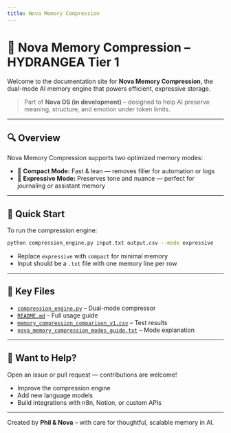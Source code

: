 ```yaml
---
title: Nova Memory Compression
---
```


# 💾 Nova Memory Compression – HYDRANGEA Tier 1

Welcome to the documentation site for **Nova Memory Compression**, the dual-mode AI memory engine that powers efficient, expressive storage.

> Part of **Nova OS (in development)** – designed to help AI preserve meaning, structure, and emotion under token limits.

---

## 🔍 Overview

Nova Memory Compression supports two optimized memory modes:

- 🧠 **Compact Mode:** Fast & lean — removes filler for automation or logs  
- 💫 **Expressive Mode:** Preserves tone and nuance — perfect for journaling or assistant memory

---

## 🚀 Quick Start

To run the compression engine:

```bash
python compression_engine.py input.txt output.csv --mode expressive
```

- Replace `expressive` with `compact` for minimal memory
- Input should be a `.txt` file with one memory line per row

---

## 📁 Key Files

- [`compression_engine.py`](../logic/compression_engine.py) – Dual-mode compressor
- [`README.md`](../README.md) – Full usage guide
- [`memory_compression_comparison_v1.csv`](../data/memory_compression_comparison_v1.csv) – Test results
- [`nova_memory_compression_modes_guide.txt`](../data/nova_memory_compression_modes_guide.txt) – Mode explanation

---

## 🤝 Want to Help?

Open an issue or pull request — contributions are welcome!

- Improve the compression engine
- Add new language models
- Build integrations with n8n, Notion, or custom APIs

---

Created by **Phil & Nova** – with care for thoughtful, scalable memory in AI.
